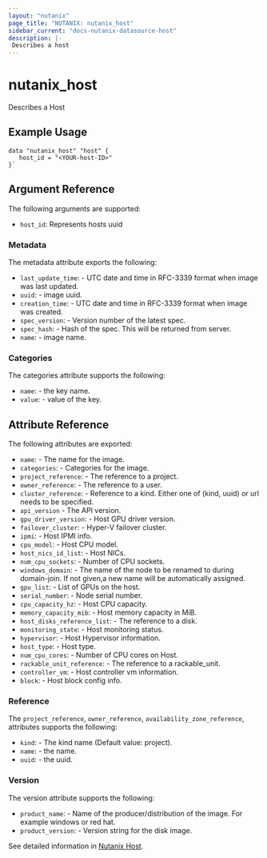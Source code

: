 ```yaml
---
layout: "nutanix"
page_title: "NUTANIX: nutanix_host"
sidebar_current: "docs-nutanix-datasource-host"
description: |-
 Describes a host
---
```


# nutanix_host

Describes a Host

## Example Usage

```hcl
data "nutanix_host" "host" {
   host_id = "<YOUR-host-ID>"
}`
```

## Argument Reference

The following arguments are supported:

* `host_id`: Represents hosts uuid

### Metadata

The metadata attribute exports the following:

* `last_update_time`: - UTC date and time in RFC-3339 format when image was last updated.
* `uuid`: - image uuid.
* `creation_time`: - UTC date and time in RFC-3339 format when image was created.
* `spec_version`: - Version number of the latest spec.
* `spec_hash`: - Hash of the spec. This will be returned from server.
* `name`: - image name.

### Categories

The categories attribute supports the following:

* `name`: - the key name.
* `value`: - value of the key.

## Attribute Reference

The following attributes are exported:

* `name`: -  The name for the image.
* `categories`: - Categories for the image.
* `project_reference`: - The reference to a project.
* `owner_reference`: - The reference to a user.
* `cluster_reference`: - Reference to a kind. Either one of (kind, uuid) or url needs to be specified.
* `api_version` - The API version.
* `gpu_driver_version`: - Host GPU driver version.
* `failover_cluster`: - Hyper-V failover cluster.
* `ipmi`: - Host IPMI info.
* `cpu_model`: - Host CPU model.
* `host_nics_id_list`: - Host NICs.
* `num_cpu_sockets`: - Number of CPU sockets.
* `windows_domain`: - The name of the node to be renamed to during domain-join. If not given,a new name will be automatically assigned.
* `gpu_list`: - List of GPUs on the host.
* `serial_number`: - Node serial number.
* `cpu_capacity_hz`: - Host CPU capacity.
* `memory_capacity_mib`: - Host memory capacity in MiB.
* `host_disks_reference_list`: - The reference to a disk.
* `monitoring_state`: - Host monitoring status.
* `hypervisor`: - Host Hypervisor information.
* `host_type`: - Host type.
* `num_cpu_cores`: - Number of CPU cores on Host.
* `rackable_unit_reference`: - The reference to a rackable_unit.
* `controller_vm`: - Host controller vm information.
* `block`: - Host block config info.

### Reference

The `project_reference`, `owner_reference`, `availability_zone_reference`, attributes supports the following:

* `kind`: - The kind name (Default value: project).
* `name`: - the name.
* `uuid`: - the uuid.

### Version

The version attribute supports the following:

* `product_name`: - Name of the producer/distribution of the image. For example windows or red hat.
* `product_version`: - Version string for the disk image.

See detailed information in [Nutanix Host](https://www.nutanix.dev/reference/prism_central/v3/api/hosts/gethostsuuid/).